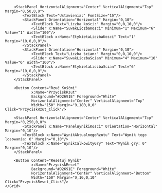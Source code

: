 <Window x:Class="GraWKosci.MainWindow"
        xmlns="http://schemas.microsoft.com/winfx/2006/xaml/presentation"
        xmlns:x="http://schemas.microsoft.com/winfx/2006/xaml"
        Title="Gra w Kości" Height="450" Width="800">
    <Grid Background="#F5F5DC">
        <TextBlock Text="Gra w Kości. Autor: 000000000" 
                   Foreground="#A52A2A" FontSize="20" 
                   HorizontalAlignment="Center" VerticalAlignment="Top" Margin="0,10,0,0"/>

        <StackPanel HorizontalAlignment="Center" VerticalAlignment="Top" Margin="0,50,0,0">
            <TextBlock Text="Ustawienia:" FontSize="16"/>
            <StackPanel Orientation="Horizontal" Margin="0,10">
                <TextBlock Text="Liczba kości:" Margin="0,0,10,0"/>
                <Slider x:Name="SuwakLiczbaKosci" Minimum="1" Maximum="6" Value="1" Width="100"/>
                <TextBlock x:Name="EtykietaLiczbaKosci" Text="1" Margin="10,0,0,0"/>
            </StackPanel>
            <StackPanel Orientation="Horizontal" Margin="0,10">
                <TextBlock Text="Liczba ścian:" Margin="0,0,10,0"/>
                <Slider x:Name="SuwakLiczbaScian" Minimum="4" Maximum="10" Value="6" Width="100"/>
                <TextBlock x:Name="EtykietaLiczbaScian" Text="6" Margin="10,0,0,0"/>
            </StackPanel>
        </StackPanel>

        <Button Content="Rzuć Kośćmi" 
                x:Name="PrzyciskRzut" 
                Background="#D2691E" Foreground="White" 
                HorizontalAlignment="Center" VerticalAlignment="Top" 
                Width="150" Margin="0,180,0,0" Click="PrzyciskRzut_Click"/>

        <StackPanel HorizontalAlignment="Center" VerticalAlignment="Top" Margin="0,250,0,0">
            <StackPanel x:Name="PanelWynikiKosci" Orientation="Horizontal" Margin="0,10"/>
            <TextBlock x:Name="WynikAktualnegoRzutu" Text="Wynik tego losowania: 0" Margin="0,10"/>
            <TextBlock x:Name="WynikCalkowityGry" Text="Wynik gry: 0" Margin="0,10"/>
        </StackPanel>

        <Button Content="Resetuj Wynik" 
                x:Name="PrzyciskReset" 
                Background="#D2691E" Foreground="White" 
                HorizontalAlignment="Center" VerticalAlignment="Bottom" 
                Width="150" Margin="0,10,0,10" Click="PrzyciskReset_Click"/>
    </Grid>
</Window>
